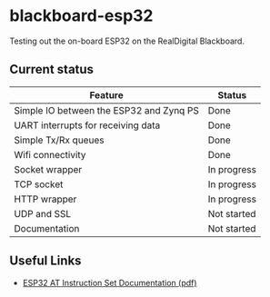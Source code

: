 # blackboard-esp32
Testing out the on-board ESP32 on the RealDigital Blackboard.

## Current status

| Feature                                 | Status      |
|-----------------------------------------|-------------|
| Simple IO between the ESP32 and Zynq PS | Done        |
| UART interrupts for receiving data      | Done        |
| Simple Tx/Rx queues                     | Done        |
| Wifi connectivity                       | Done        |
| Socket wrapper                          | In progress |
| TCP socket                              | In progress |
| HTTP wrapper                            | In progress |
| UDP and SSL                             | Not started |
| Documentation                           | Not started |

## Useful Links
* [ESP32 AT Instruction Set Documentation (pdf)](https://www.espressif.com/sites/default/files/documentation/esp32_at_instruction_set_and_examples_en.pdf)
